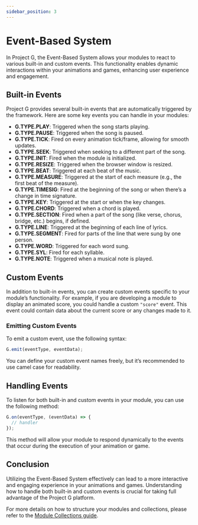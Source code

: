 ```yaml
---
sidebar_position: 3
---
```


# Event-Based System

In Project G, the Event-Based System allows your modules to react to various built-in and custom events. This functionality enables dynamic interactions within your animations and games, enhancing user experience and engagement.

## Built-in Events

Project G provides several built-in events that are automatically triggered by the framework. Here are some key events you can handle in your modules:

- **G.TYPE.PLAY**: Triggered when the song starts playing.
- **G.TYPE.PAUSE**: Triggered when the song is paused.
- **G.TYPE.TICK**: Fired on every animation tick/frame, allowing for smooth updates.
- **G.TYPE.SEEK**: Triggered when seeking to a different part of the song.
- **G.TYPE.INIT**: Fired when the module is initialized.
- **G.TYPE.RESIZE**: Triggered when the browser window is resized.
- **G.TYPE.BEAT**: Triggered at each beat of the music.
- **G.TYPE.MEASURE**: Triggered at the start of each measure (e.g., the first beat of the measure).
- **G.TYPE.TIMESIG**: Fired at the beginning of the song or when there’s a change in time signature.
- **G.TYPE.KEY**: Triggered at the start or when the key changes.
- **G.TYPE.CHORD**: Triggered when a chord is played.
- **G.TYPE.SECTION**: Fired when a part of the song (like verse, chorus, bridge, etc.) begins, if defined.
- **G.TYPE.LINE**: Triggered at the beginning of each line of lyrics.
- **G.TYPE.SEGMENT**: Fired for parts of the line that were sung by one person.
- **G.TYPE.WORD**: Triggered for each word sung.
- **G.TYPE.SYL**: Fired for each syllable.
- **G.TYPE.NOTE**: Triggered when a musical note is played.

## Custom Events

In addition to built-in events, you can create custom events specific to your module’s functionality. For example, if you are developing a module to display an animated score, you could handle a custom `"score"` event. This event could contain data about the current score or any changes made to it.

### Emitting Custom Events

To emit a custom event, use the following syntax:

```javascript
G.emit(eventType, eventData);
```

You can define your custom event names freely, but it’s recommended to use camel case for readability.

## Handling Events

To listen for both built-in and custom events in your module, you can use the following method:

```javascript
G.on(eventType, (eventData) => {
  // handler
});
```

This method will allow your module to respond dynamically to the events that occur during the execution of your animation or game.

## Conclusion

Utilizing the Event-Based System effectively can lead to a more interactive and engaging experience in your animations and games. Understanding how to handle both built-in and custom events is crucial for taking full advantage of the Project G platform.

For more details on how to structure your modules and collections, please refer to the [Module Collections guide](#).
